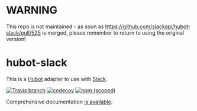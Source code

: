 # WARNING

This repo is not maintained - as soon as https://github.com/slackapi/hubot-slack/pull/525 is merged, please remember to return to using the original version!

# hubot-slack

This is a [Hubot](http://hubot.github.com/) adapter to use with [Slack](https://slack.com).

[![Travis branch](https://img.shields.io/travis/slackapi/hubot-slack/master.svg?maxAge=2592000)](https://travis-ci.org/slackapi/hubot-slack)
[![codecov](https://codecov.io/gh/slackapi/hubot-slack/branch/master/graph/badge.svg)](https://codecov.io/gh/slackapi/hubot-slack)
[![npm (scoped)](https://img.shields.io/npm/v/hubot-slack.svg?maxAge=2592000)](https://www.npmjs.com/package/hubot-slack)

Comprehensive documentation [is available](https://slackapi.github.io/hubot-slack).
